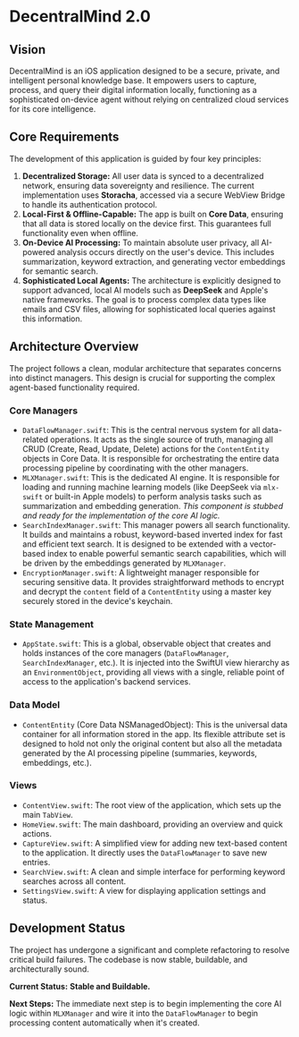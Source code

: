 # DecentralMind 2.0

## Vision

DecentralMind is an iOS application designed to be a secure, private, and intelligent personal knowledge base. It empowers users to capture, process, and query their digital information locally, functioning as a sophisticated on-device agent without relying on centralized cloud services for its core intelligence.

## Core Requirements

The development of this application is guided by four key principles:

1.  **Decentralized Storage:** All user data is synced to a decentralized network, ensuring data sovereignty and resilience. The current implementation uses **Storacha**, accessed via a secure WebView Bridge to handle its authentication protocol.
2.  **Local-First & Offline-Capable:** The app is built on **Core Data**, ensuring that all data is stored locally on the device first. This guarantees full functionality even when offline.
3.  **On-Device AI Processing:** To maintain absolute user privacy, all AI-powered analysis occurs directly on the user's device. This includes summarization, keyword extraction, and generating vector embeddings for semantic search.
4.  **Sophisticated Local Agents:** The architecture is explicitly designed to support advanced, local AI models such as **DeepSeek** and Apple's native frameworks. The goal is to process complex data types like emails and CSV files, allowing for sophisticated local queries against this information.

## Architecture Overview

The project follows a clean, modular architecture that separates concerns into distinct managers. This design is crucial for supporting the complex agent-based functionality required.

### Core Managers

*   `DataFlowManager.swift`: This is the central nervous system for all data-related operations. It acts as the single source of truth, managing all CRUD (Create, Read, Update, Delete) actions for the `ContentEntity` objects in Core Data. It is responsible for orchestrating the entire data processing pipeline by coordinating with the other managers.
*   `MLXManager.swift`: This is the dedicated AI engine. It is responsible for loading and running machine learning models (like DeepSeek via `mlx-swift` or built-in Apple models) to perform analysis tasks such as summarization and embedding generation. *This component is stubbed and ready for the implementation of the core AI logic.*
*   `SearchIndexManager.swift`: This manager powers all search functionality. It builds and maintains a robust, keyword-based inverted index for fast and efficient text search. It is designed to be extended with a vector-based index to enable powerful semantic search capabilities, which will be driven by the embeddings generated by `MLXManager`.
*   `EncryptionManager.swift`: A lightweight manager responsible for securing sensitive data. It provides straightforward methods to encrypt and decrypt the `content` field of a `ContentEntity` using a master key securely stored in the device's keychain.

### State Management

*   `AppState.swift`: This is a global, observable object that creates and holds instances of the core managers (`DataFlowManager`, `SearchIndexManager`, etc.). It is injected into the SwiftUI view hierarchy as an `EnvironmentObject`, providing all views with a single, reliable point of access to the application's backend services.

### Data Model

*   `ContentEntity` (Core Data NSManagedObject): This is the universal data container for all information stored in the app. Its flexible attribute set is designed to hold not only the original content but also all the metadata generated by the AI processing pipeline (summaries, keywords, embeddings, etc.).

### Views

*   `ContentView.swift`: The root view of the application, which sets up the main `TabView`.
*   `HomeView.swift`: The main dashboard, providing an overview and quick actions.
*   `CaptureView.swift`: A simplified view for adding new text-based content to the application. It directly uses the `DataFlowManager` to save new entries.
*   `SearchView.swift`: A clean and simple interface for performing keyword searches across all content.
*   `SettingsView.swift`: A view for displaying application settings and status.

## Development Status
The project has undergone a significant and complete refactoring to resolve critical build failures. The codebase is now stable, buildable, and architecturally sound.

**Current Status:** **Stable and Buildable.**

**Next Steps:** The immediate next step is to begin implementing the core AI logic within `MLXManager` and wire it into the `DataFlowManager` to begin processing content automatically when it's created. 